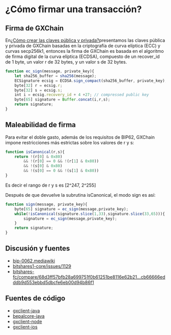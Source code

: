 # ¿Cómo firmar una transacción?

## Firma de GXChain

En[¿Cómo crear las claves pública y privada?](./keypair.md)presentamos las claves pública y privada de GXChain basadas en la criptografía de curva elíptica (ECC) y curvas secp256k1, entonces la firma de GXChain es basada en el algoritmo de firma digital de la curva elíptica (ECDSA), compuesto de un recover_id de 1 byte, un valor r de 32 bytes, y un valor s de 32 bytes.

``` js
function ec_sign(message, private_key){
    let sha256_buffer = sha256(message);
    ECSignature ecsig = ECDSA.sign_compact(sha256_buffer, private_key);
    byte[32] r = ecsig.r;
    byte[32] s = ecsig.s;
    int i = ecsig.recovery_id + 4 +27; // compressed public key
    byte[65] signature = Buffer.concat(i,r,s);
    return signature;
}
```

## Maleabilidad de firma

Para evitar el doble gasto, además de los requisitos de BIP62, GXChain impone restricciones más estrictas sobre los valores de r y s:

``` js
function isCanonical(r,s){
    return !(r[0] & 0x80)
        && !(r[0] == 0 && !(r[1] & 0x80))
        && !(s[0] & 0x80)
        && !(s[0] == 0 && !(s[1] & 0x80))
}
```

Es decir el rango de r y s es [2^247, 2^255]

Después de que devuelve la subrutina isCanonical, el modo sign es así:

``` js
function sign(message, private_key){
    byte[65] signature = ec_sign(message,private_key);
    while(!isCanonical(signature.slice(1,33),signature.slice(33,65))){
        signature = ec_sign(message,private_key);
    }
    return signature;
}
```

## Discusión y fuentes

- [bip-0062.mediawiki](https://github.com/bitcoin/bips/blob/master/bip-0062.mediawiki)
- [bitshares1-core/issues/1129](https://github.com/bitshares/bitshares1-core/issues/1129)
- [bitshares-fc/compare/68d3ff57bfb28a699751f0b61251be8116e62b21...cb66666edddb9d553ebbd5dbcfe6eb00d94b86f1](https://github.com/bitshares/bitshares-fc/compare/68d3ff57bfb28a699751f0b61251be8116e62b21...cb66666edddb9d553ebbd5dbcfe6eb00d94b86f1)


## Fuentes de código

- [gxclient-java](https://github.com/gxchain/common-signature/blob/master/src/main/java/com/gxchain/common/signature/crypto/ec/GxcPrivateKey.java#L129)
- [bepalcore-java](https://github.com/Bepal/bepalcore-java/blob/master/src/main/java/pro/bepal/core/bitcoin/SecpECKey.java#L87)
- [gxclient-node](https://github.com/gxchain/gxbjs/blob/master/lib/ecc/src/signature.js#L77)
- [gxclient-ios](https://github.com/gxchain/gxclient-ios/blob/master/gxclient-ios/lib/ecc/GXPrivateKey.m#L82)


